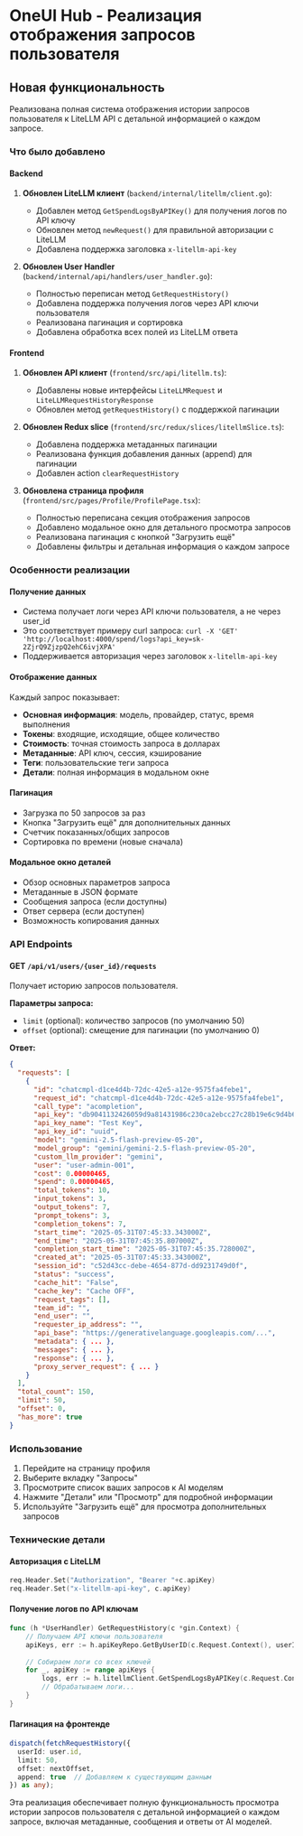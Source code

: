 # OneUI Hub - Реализация отображения запросов пользователя

## Новая функциональность

Реализована полная система отображения истории запросов пользователя к LiteLLM API с детальной информацией о каждом запросе.

### Что было добавлено

#### Backend

1. **Обновлен LiteLLM клиент** (`backend/internal/litellm/client.go`):
   - Добавлен метод `GetSpendLogsByAPIKey()` для получения логов по API ключу
   - Обновлен метод `newRequest()` для правильной авторизации с LiteLLM
   - Добавлена поддержка заголовка `x-litellm-api-key`

2. **Обновлен User Handler** (`backend/internal/api/handlers/user_handler.go`):
   - Полностью переписан метод `GetRequestHistory()`
   - Добавлена поддержка получения логов через API ключи пользователя
   - Реализована пагинация и сортировка
   - Добавлена обработка всех полей из LiteLLM ответа

#### Frontend

1. **Обновлен API клиент** (`frontend/src/api/litellm.ts`):
   - Добавлены новые интерфейсы `LiteLLMRequest` и `LiteLLMRequestHistoryResponse`
   - Обновлен метод `getRequestHistory()` с поддержкой пагинации

2. **Обновлен Redux slice** (`frontend/src/redux/slices/litellmSlice.ts`):
   - Добавлена поддержка метаданных пагинации
   - Реализована функция добавления данных (append) для пагинации
   - Добавлен action `clearRequestHistory`

3. **Обновлена страница профиля** (`frontend/src/pages/Profile/ProfilePage.tsx`):
   - Полностью переписана секция отображения запросов
   - Добавлено модальное окно для детального просмотра запросов
   - Реализована пагинация с кнопкой "Загрузить ещё"
   - Добавлены фильтры и детальная информация о каждом запросе

### Особенности реализации

#### Получение данных
- Система получает логи через API ключи пользователя, а не через user_id
- Это соответствует примеру curl запроса: `curl -X 'GET' 'http://localhost:4000/spend/logs?api_key=sk-2ZjrQ9ZjzpQ2ehC6ivjXPA'`
- Поддерживается авторизация через заголовок `x-litellm-api-key`

#### Отображение данных
Каждый запрос показывает:
- **Основная информация**: модель, провайдер, статус, время выполнения
- **Токены**: входящие, исходящие, общее количество
- **Стоимость**: точная стоимость запроса в долларах
- **Метаданные**: API ключ, сессия, кэширование
- **Теги**: пользовательские теги запроса
- **Детали**: полная информация в модальном окне

#### Пагинация
- Загрузка по 50 запросов за раз
- Кнопка "Загрузить ещё" для дополнительных данных
- Счетчик показанных/общих запросов
- Сортировка по времени (новые сначала)

#### Модальное окно деталей
- Обзор основных параметров запроса
- Метаданные в JSON формате
- Сообщения запроса (если доступны)
- Ответ сервера (если доступен)
- Возможность копирования данных

### API Endpoints

#### GET `/api/v1/users/{user_id}/requests`

Получает историю запросов пользователя.

**Параметры запроса:**
- `limit` (optional): количество запросов (по умолчанию 50)
- `offset` (optional): смещение для пагинации (по умолчанию 0)

**Ответ:**
```json
{
  "requests": [
    {
      "id": "chatcmpl-d1ce4d4b-72dc-42e5-a12e-9575fa4febe1",
      "request_id": "chatcmpl-d1ce4d4b-72dc-42e5-a12e-9575fa4febe1",
      "call_type": "acompletion",
      "api_key": "db9041132426059d9a81431986c230ca2ebcc27c28b19e6c9d4b6e55be104f04",
      "api_key_name": "Test Key",
      "api_key_id": "uuid",
      "model": "gemini-2.5-flash-preview-05-20",
      "model_group": "gemini/gemini-2.5-flash-preview-05-20",
      "custom_llm_provider": "gemini",
      "user": "user-admin-001",
      "cost": 0.00000465,
      "spend": 0.00000465,
      "total_tokens": 10,
      "input_tokens": 3,
      "output_tokens": 7,
      "prompt_tokens": 3,
      "completion_tokens": 7,
      "start_time": "2025-05-31T07:45:33.343000Z",
      "end_time": "2025-05-31T07:45:35.807000Z",
      "completion_start_time": "2025-05-31T07:45:35.728000Z",
      "created_at": "2025-05-31T07:45:33.343000Z",
      "session_id": "c52d43cc-debe-4654-877d-dd9231749d0f",
      "status": "success",
      "cache_hit": "False",
      "cache_key": "Cache OFF",
      "request_tags": [],
      "team_id": "",
      "end_user": "",
      "requester_ip_address": "",
      "api_base": "https://generativelanguage.googleapis.com/...",
      "metadata": { ... },
      "messages": { ... },
      "response": { ... },
      "proxy_server_request": { ... }
    }
  ],
  "total_count": 150,
  "limit": 50,
  "offset": 0,
  "has_more": true
}
```

### Использование

1. Перейдите на страницу профиля
2. Выберите вкладку "Запросы"
3. Просмотрите список ваших запросов к AI моделям
4. Нажмите "Детали" или "Просмотр" для подробной информации
5. Используйте "Загрузить ещё" для просмотра дополнительных запросов

### Технические детали

#### Авторизация с LiteLLM
```go
req.Header.Set("Authorization", "Bearer "+c.apiKey)
req.Header.Set("x-litellm-api-key", c.apiKey)
```

#### Получение логов по API ключам
```go
func (h *UserHandler) GetRequestHistory(c *gin.Context) {
    // Получаем API ключи пользователя
    apiKeys, err := h.apiKeyRepo.GetByUserID(c.Request.Context(), userID)
    
    // Собираем логи со всех ключей
    for _, apiKey := range apiKeys {
        logs, err := h.litellmClient.GetSpendLogsByAPIKey(c.Request.Context(), apiKey.ExternalID)
        // Обрабатываем логи...
    }
}
```

#### Пагинация на фронтенде
```typescript
dispatch(fetchRequestHistory({ 
  userId: user.id, 
  limit: 50, 
  offset: nextOffset,
  append: true  // Добавляем к существующим данным
}) as any);
```

Эта реализация обеспечивает полную функциональность просмотра истории запросов пользователя с детальной информацией о каждом запросе, включая метаданные, сообщения и ответы от AI моделей. 